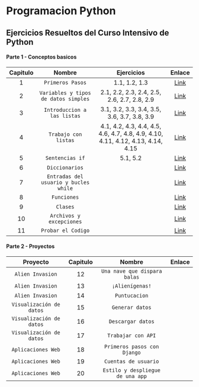 # Programacion Python
## Ejercicios Resueltos del Curso Intensivo de Python
#### Parte 1 - Conceptos basicos
| Capitulo | Nombre | Ejercicios | Enlace |
| :-------------: |:-------------:| :-------------:| :-------------: |
|1|`Primeros Pasos`|1.1, 1.2, 1.3|[Link](https://github.com/CamarenaAI/Programacion-Python/tree/main/Books/Curso%20Intensivo%20de%20Python/Parte%20I%20-%20Conceptos%20Basicos/Capitulo%201%20-%20Primeros%20Pasos/Ejercicios)|
|2|`Variables y tipos de datos simples`|2.1, 2.2, 2.3, 2.4, 2.5, 2.6, 2.7, 2.8, 2.9|[Link](https://github.com/CamarenaAI/Programacion-Python/tree/main/Books/Curso%20Intensivo%20de%20Python/Parte%20I%20-%20Conceptos%20Basicos/Capitulo%202%20-%20Variables%20y%20Tipos%20de%20Datos%20Simples/Ejercicios)|
|3|`Introduccion a las listas`|3.1, 3.2, 3.3, 3.4, 3.5, 3.6, 3.7, 3.8, 3.9|[Link](https://github.com/CamarenaAI/Programacion-Python/tree/main/Books/Curso%20Intensivo%20de%20Python/Parte%20I%20-%20Conceptos%20Basicos/Capitulo%203%20-%20Introduccion%20a%20las%20Listas/Ejercicios)|
|4|`Trabajo con listas`|4.1, 4.2, 4.3, 4.4, 4.5, 4.6, 4.7, 4.8, 4.9, 4.10, 4.11, 4.12, 4.13, 4.14, 4.15|[Link](https://github.com/CamarenaAI/Programacion-Python/tree/main/Books/Curso%20Intensivo%20de%20Python/Parte%20I%20-%20Conceptos%20Basicos/Capitulo%204%20-%20Trabajo%20con%20Listas/Ejercicios)|
|5|`Sentencias if`|5.1, 5.2|[Link](https://github.com/CamarenaAI/Programacion-Python/tree/main/Books/Curso%20Intensivo%20de%20Python/Parte%20I%20-%20Conceptos%20Basicos/Capitulo%205%20-%20Sentencias%20If/Ejercicios)|
|6|`Diccionarios`||[Link]()|
|7|`Entradas del usuario y bucles while`||[Link]()|
|8|`Funciones`||[Link]()|
|9|`Clases`||[Link]()|
|10|`Archivos y excepciones`||[Link]()|
|11|`Probar el Codigo`||[Link]()|

#### Parte 2 - Proyectos
| Proyecto |  Capitulo  | Nombre | Enlace |
| :-------------: |:-------------:| :-------------:| :-------------: |
|`Alien Invasion`|12|`Una nave que dispara balas`||[Link]()|
|`Alien Invasion`|13|`¡Alienígenas!`||[Link]()|
|`Alien Invasion`|14|`Puntucacion`||[Link]()|
|`Visualización de datos`|15|`Generar datos`||[Link]()|
|`Visualización de datos`|16|`Descargar datos`||[Link]()|
|`Visualización de datos`|17|`Trabajar con API`||[Link]()|
|`Aplicaciones Web`|18|`Primeros pasos con Django`||[Link]()|
|`Aplicaciones Web`|19|`Cuentas de usuario`||[Link]()|
|`Aplicaciones Web`|20|`Estilo y despliegue de una app`||[Link]()|
